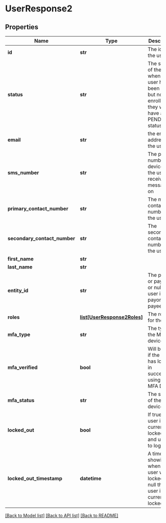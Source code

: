 # UserResponse2

## Properties
Name | Type | Description | Notes
------------ | ------------- | ------------- | -------------
**id** | **str** | The id of the user | [optional] 
**status** | **str** | The status of the user when the user has been invited but not yet enrolled they will have a PENDING status  | [optional] 
**email** | **str** | the email address of the user | [optional] 
**sms_number** | **str** | The phone number of a device that the user can receive sms messages on  | [optional] 
**primary_contact_number** | **str** | The main contact number for the user  | [optional] 
**secondary_contact_number** | **str** | The secondary contact number for the user  | [optional] 
**first_name** | **str** |  | [optional] 
**last_name** | **str** |  | [optional] 
**entity_id** | **str** | The payorId or payeeId or null if the user is not a payor or payee user  | [optional] 
**roles** | [**list[UserResponse2Roles]**](UserResponse2Roles.md) | The role(s) for the user  | [optional] 
**mfa_type** | **str** | The type of the MFA device | [optional] 
**mfa_verified** | **bool** | Will be true if the user has logged in successfully using the MFA Device  | [optional] 
**mfa_status** | **str** | The status of the MFA device | [optional] 
**locked_out** | **bool** | If true the user is currently locked out and unable to log in | [optional] 
**locked_out_timestamp** | **datetime** | A timestamp showing when the user was locked out If null then the user is not currently locked out  | [optional] 

[[Back to Model list]](../README.md#documentation-for-models) [[Back to API list]](../README.md#documentation-for-api-endpoints) [[Back to README]](../README.md)


